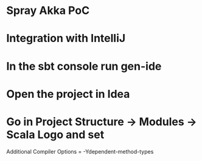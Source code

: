 # Spray Akka PoC

# Integration with IntelliJ

# In the sbt console run gen-ide
# Open the project in Idea
# Go in Project Structure -> Modules -> Scala Logo and set
Additional Compiler Options = -Ydependent-method-types

